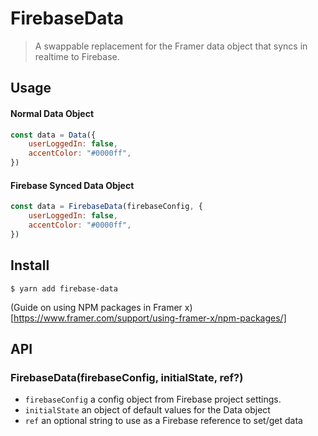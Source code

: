 # FirebaseData

> A swappable replacement for the Framer data object that syncs in realtime to Firebase.

## Usage

#### Normal Data Object

```js
const data = Data({
    userLoggedIn: false,
    accentColor: "#0000ff",
})
```

#### Firebase Synced Data Object

```js
const data = FirebaseData(firebaseConfig, {
    userLoggedIn: false,
    accentColor: "#0000ff",
})
```

## Install

```
$ yarn add firebase-data
```

(Guide on using NPM packages in Framer x)[https://www.framer.com/support/using-framer-x/npm-packages/]

## API

### FirebaseData(firebaseConfig, initialState, ref?)

-   `firebaseConfig` a config object from Firebase project settings.
-   `initialState` an object of default values for the Data object
-   `ref` an optional string to use as a Firebase reference to set/get data
